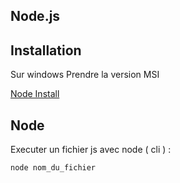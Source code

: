 ## Node.js


Installation
-------------------

Sur windows Prendre la version MSI

[Node Install](https://nodejs.org/en/download/)


Node
-------------------

Executer un fichier js avec node ( cli ) :

    node nom_du_fichier
